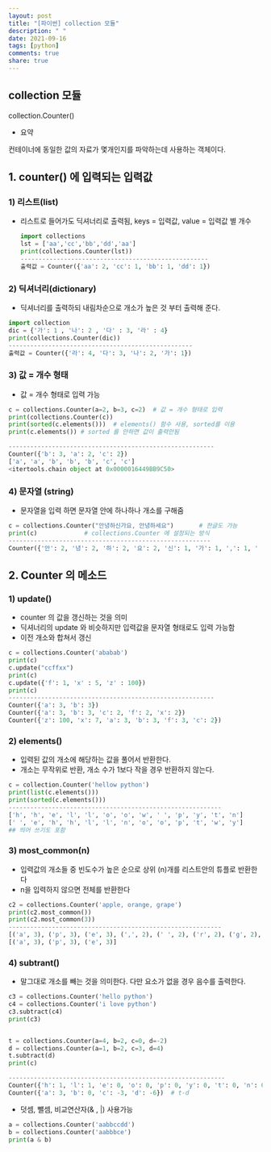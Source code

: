 ```yaml
---
layout: post
title: "[파이썬] collection 모듈"
description: " "
date: 2021-09-16
tags: [python]
comments: true
share: true
---
```


## collection 모듈

collection.Counter()

- 요약

컨테이너에 동일한 값의 자료가 몇개인지를 파악하는데 사용하는 객체이다.

## 1. counter() 에 입력되는 입력값

### 1) 리스트(list)

- 리스트로 들어가도 딕셔너리로 출력됨, keys = 입력값, value = 입력값 별 개수

  ```python
  import collections
  lst = ['aa','cc','bb','dd','aa']
  print(collections.Counter(lst))
  ----------------------------------------------------
  출력값 = Counter({'aa': 2, 'cc': 1, 'bb': 1, 'dd': 1})
  ```

  

### 2) 딕셔너리(dictionary)

- 딕셔너리를 출력하되 내림차순으로 개소가 높은 것 부터 출력해 준다. 

```python
import collection
dic = {'가': 1 , '나': 2 , '다' : 3, '라' : 4}
print(collections.Counter(dic))
---------------------------------------------------
출력값 = Counter({'라': 4, '다': 3, '나': 2, '가': 1})
```



### 3) 값 = 개수 형태

- 값 = 개수 형태로 입력 가능

```python
c = collections.Counter(a=2, b=3, c=2)  # 값 = 개수 형태로 입력
print(collections.Counter(c))
print(sorted(c.elements()))  # elements() 함수 사용, sorted를 이용
print(c.elements()) # sorted 를 안하면 값이 출력안됨

---------------------------------------------------------
Counter({'b': 3, 'a': 2, 'c': 2})
['a', 'a', 'b', 'b', 'b', 'c', 'c']
<itertools.chain object at 0x0000016449BB9C50>
```



### 4) 문자열 (string)

- 문자열을 입력 하면 문자열 안에 하나하나 개소를 구해줌

```python
c = collections.Counter("안녕하신가요, 안녕하세요")       # 한글도 가능
print(c)             # collections.Counter 에 설정되는 방식  
--------------------------------------------------------
Counter({'안': 2, '녕': 2, '하': 2, '요': 2, '신': 1, '가': 1, ',': 1, ' ': 1, '세': 1})

```



## 2. Counter 의 메소드

### 1) update()

- counter 의 값을 갱신하는 것을 의미
- 딕셔너리의 update 와 비슷하지만 입력값을 문자열 형태로도 입력 가능함
- 이전 개소와 합쳐서 갱신

```python
c = collections.Counter('ababab')
print(c)
c.update("ccffxx")
print(c)
c.update({'f': 1, 'x' : 5, 'z' : 100})
print(c)
---------------------------------------------------------
Counter({'a': 3, 'b': 3})
Counter({'a': 3, 'b': 3, 'c': 2, 'f': 2, 'x': 2})
Counter({'z': 100, 'x': 7, 'a': 3, 'b': 3, 'f': 3, 'c': 2})
```



### 2) elements()

-  입력된 값의 개소에 해당하는 값을 풀어서 반환한다.
-  개소는 무작위로 반환, 개소 수가 1보다 작을 경우 반환하지 않는다.

```python
c = collection.Counter('hellow python')
print(list(c.elements()))
print(sorted(c.elements()))
-----------------------------------------------------------
['h', 'h', 'e', 'l', 'l', 'o', 'o', 'w', ' ', 'p', 'y', 't', 'n']
[' ', 'e', 'h', 'h', 'l', 'l', 'n', 'o', 'o', 'p', 't', 'w', 'y']
## 띄어 쓰기도 포함
```



### 3) most_common(n)

- 입력값의 개소들 중 빈도수가 높은 순으로 상위 (n)개를 리스트안의 튜플로 반환한다
- n을 입력하지 않으면 전체를 반환한다

```python
c2 = collections.Counter('apple, orange, grape')
print(c2.most_common())
print(c2.most_common(3))
-----------------------------------------------------------
[('a', 3), ('p', 3), ('e', 3), (',', 2), (' ', 2), ('r', 2), ('g', 2), ('l', 1), ('o', 1), ('n', 1)]
[('a', 3), ('p', 3), ('e', 3)]
```



### 4) subtrant()

- 말그대로 개소를 빼는 것을 의미한다. 다만 요소가 없을 경우 음수를 출력한다.

```python
c3 = collections.Counter('hello python')
c4 = collections.Counter('i love python')
c3.subtract(c4)
print(c3)


t = collections.Counter(a=4, b=2, c=0, d=-2)
d = collections.Counter(a=1, b=2, c=3, d=4)
t.subtract(d)
print(c)

------------------------------------------------------------
Counter({'h': 1, 'l': 1, 'e': 0, 'o': 0, 'p': 0, 'y': 0, 't': 0, 'n': 0, ' ': -1, 'i': -1, 'v': -1})
Counter({'a': 3, 'b': 0, 'c': -3, 'd': -6})  # t-d
```



- 덧셈, 뺄셈, 비교연산자(& , |) 사용가능

```python
a = collections.Counter('aabbccdd')
b = collections.Counter('aabbbce')
print(a & b)

```


